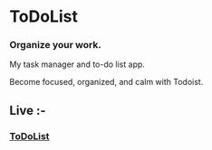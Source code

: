 # ToDoList
<h3>Organize your work.</h3>
<p> My task manager and to-do list app.</p
<p>Become focused, organized, and calm with Todoist.</p>

## Live :-
### [ToDoList](http://-todolist.netlify.com/)
